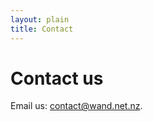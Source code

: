 ```yaml
---
layout: plain
title: Contact
---
```


# Contact us

Email us: [contact@wand.net.nz](mailto:contact@wand.net.nz).
